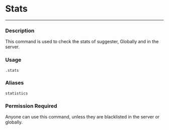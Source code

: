 # Stats
---
### Description
This command is used to check the stats of suggester, Globally and in the server.
### Usage
```
.stats
```
### Aliases
`statistics`
### Permission Required
Anyone can use this command, unless they are blacklisted in the server or globally.
